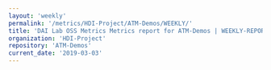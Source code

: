 ```yaml
---
layout: 'weekly'
permalink: '/metrics/HDI-Project/ATM-Demos/WEEKLY/'
title: 'DAI Lab OSS Metrics Metrics report for ATM-Demos | WEEKLY-REPORT-2019-03-03'
organization: 'HDI-Project'
repository: 'ATM-Demos'
current_date: '2019-03-03'
---
```

